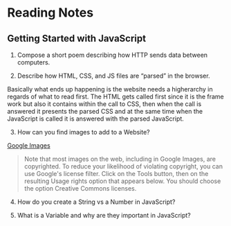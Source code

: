 # Reading Notes

## Getting Started with JavaScript

1. Compose a short poem describing how HTTP sends data between computers.



2. Describe how HTML, CSS, and JS files are “parsed” in the browser.

Basically what ends up happening is the website needs a higherarchy in regards of what to read first. The HTML gets called first since it is the frame work but also it contains within the call to CSS, then when the call is answered it presents the parsed CSS and at the same time when the JavaScript is called it is answered with the parsed JavaScript. 

3. How can you find images to add to a Website?

[Google Images](https://images.google.com/)

> Note that most images on the web, including in Google Images, are copyrighted. To reduce your likelihood of violating copyright, you can use Google's license filter. Click on the Tools button, then on the resulting Usage rights option that appears below. You should choose the option Creative Commons licenses.



4. How do you create a String vs a Number in JavaScript?




5. What is a Variable and why are they important in JavaScript?
